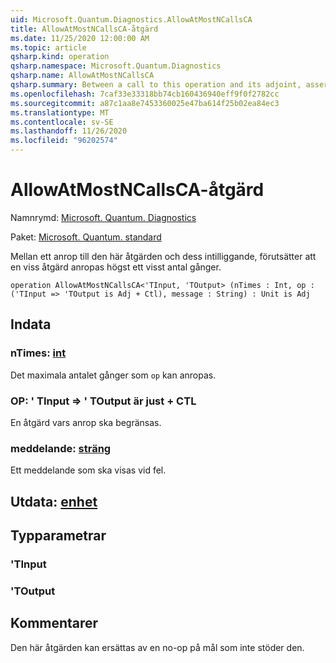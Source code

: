 ```yaml
---
uid: Microsoft.Quantum.Diagnostics.AllowAtMostNCallsCA
title: AllowAtMostNCallsCA-åtgärd
ms.date: 11/25/2020 12:00:00 AM
ms.topic: article
qsharp.kind: operation
qsharp.namespace: Microsoft.Quantum.Diagnostics
qsharp.name: AllowAtMostNCallsCA
qsharp.summary: Between a call to this operation and its adjoint, asserts that a given operation is called at most a certain number of times.
ms.openlocfilehash: 7caf33e33318bb74cb160436940eff9f0f2782cc
ms.sourcegitcommit: a87c1aa8e7453360025e47ba614f25b02ea84ec3
ms.translationtype: MT
ms.contentlocale: sv-SE
ms.lasthandoff: 11/26/2020
ms.locfileid: "96202574"
---
```

# <a name="allowatmostncallsca-operation"></a>AllowAtMostNCallsCA-åtgärd

Namnrymd: [Microsoft. Quantum. Diagnostics](xref:Microsoft.Quantum.Diagnostics)

Paket: [Microsoft. Quantum. standard](https://nuget.org/packages/Microsoft.Quantum.Standard)


Mellan ett anrop till den här åtgärden och dess intilliggande, förutsätter att en viss åtgärd anropas högst ett visst antal gånger.

```qsharp
operation AllowAtMostNCallsCA<'TInput, 'TOutput> (nTimes : Int, op : ('TInput => 'TOutput is Adj + Ctl), message : String) : Unit is Adj
```


## <a name="input"></a>Indata

### <a name="ntimes--int"></a>nTimes: [int](xref:microsoft.quantum.lang-ref.int)

Det maximala antalet gånger som `op` kan anropas.


### <a name="op--tinput--toutput--is-adj--ctl"></a>OP: ' TInput => ' TOutput är just + CTL

En åtgärd vars anrop ska begränsas.


### <a name="message--string"></a>meddelande: [sträng](xref:microsoft.quantum.lang-ref.string)

Ett meddelande som ska visas vid fel.



## <a name="output--unit"></a>Utdata: [enhet](xref:microsoft.quantum.lang-ref.unit)



## <a name="type-parameters"></a>Typparametrar

### <a name="tinput"></a>'TInput


### <a name="toutput"></a>'TOutput



## <a name="remarks"></a>Kommentarer

Den här åtgärden kan ersättas av en no-op på mål som inte stöder den.